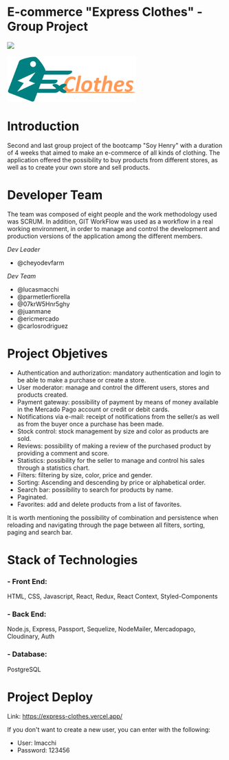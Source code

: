 # E-commerce "Express Clothes" - Group Project

<p align='left'>
    <img src='https://static.wixstatic.com/media/85087f_0d84cbeaeb824fca8f7ff18d7c9eaafd~mv2.png/v1/fill/w_160,h_30,al_c,q_85,usm_0.66_1.00_0.01/Logo_completo_Color_1PNG.webp' </img>
</p>

  <img src="https://github.com/micaelpicco/E-commerce/blob/main/client/src/components/images/bitmap2.png?raw=true" width=300 align="center"
 />

# Introduction
Second and last group project of the bootcamp "Soy Henry" with a duration of 4 weeks that aimed to make an e-commerce of all kinds of clothing. The application offered the possibility to buy products from different stores, as well as to create your own store and sell products.

# Developer Team
The team was composed of eight people and the work methodology used was SCRUM. In addition, GIT WorkFlow was used as a workflow in a real working environment, in order to manage and control the development and production versions of the application among the different members.

*Dev Leader*
- @cheyodevfarm 

*Dev Team*
- @lucasmacchi
- @parmetlerfiorella
- @07krW5Hnr5ghy
- @juanmane
- @ericmercado
- @carlosrodriguez




# Project Objetives

- Authentication and authorization: mandatory authentication and login to be able to make a purchase or create a store.
- User moderator: manage and control the different users, stores and products created.
- Payment gateway: possibility of payment by means of money available in the Mercado Pago account or credit or debit cards.
- Notifications via e-mail: receipt of notifications from the seller/s as well as from the buyer once a purchase has been made.
- Stock control: stock management by size and color as products are sold.
- Reviews: possibility of making a review of the purchased product by providing a comment and score.
- Statistics: possibility for the seller to manage and control his sales through a statistics chart.
- Filters: filtering by size, color, price and gender.
- Sorting: Ascending and descending by price or alphabetical order.
- Search bar: possibility to search for products by name.
- Paginated.
- Favorites: add and delete products from a list of favorites.

It is worth mentioning the possibility of combination and persistence when reloading and navigating through the page between all filters, sorting, paging and search bar.

# Stack of Technologies

### - Front End:
HTML, CSS, Javascript, React, Redux, React Context, Styled-Components

### - Back End:
Node.js, Express, Passport, Sequelize, NodeMailer, Mercadopago, Cloudinary, Auth

### - Database:
PostgreSQL

# Project Deploy

Link: https://express-clothes.vercel.app/

If you don't want to create a new user, you can enter with the following:
- User: lmacchi
- Password: 123456
